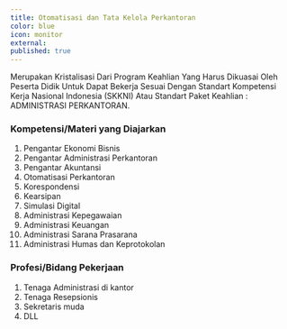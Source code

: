 ```yaml
---
title: Otomatisasi dan Tata Kelola Perkantoran
color: blue
icon: monitor
external:
published: true
---
```

Merupakan Kristalisasi Dari Program Keahlian Yang Harus Dikuasai Oleh Peserta Didik Untuk Dapat Bekerja Sesuai Dengan Standart Kompetensi Kerja Nasional Indonesia (SKKNI) Atau Standart Paket Keahlian : ADMINISTRASI PERKANTORAN.

### Kompetensi/Materi yang Diajarkan

1. Pengantar Ekonomi Bisnis
2. Pengantar Administrasi Perkantoran
3. Pengantar Akuntansi
4. Otomatisasi Perkantoran
5. Korespondensi
6. Kearsipan
7. Simulasi Digital
8. Administrasi Kepegawaian
9. Administrasi Keuangan
10. Administrasi Sarana Prasarana
11. Administrasi Humas dan Keprotokolan

### Profesi/Bidang Pekerjaan

1. Tenaga Administrasi di kantor
2. Tenaga Resepsionis
3. Sekretaris muda
4. DLL
